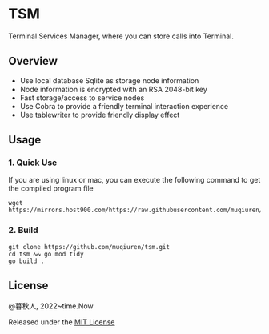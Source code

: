# TSM

Terminal Services Manager, where you can store calls into Terminal.

## Overview

- Use local database Sqlite as storage node information
- Node information is encrypted with an RSA 2048-bit key
- Fast storage/access to service nodes
- Use Cobra to provide a friendly terminal interaction experience
- Use tablewriter to provide friendly display effect

## Usage

### 1. Quick Use

If you are using linux or mac, you can execute the following command to get the compiled program file

```shell
wget https://mirrors.host900.com/https://raw.githubusercontent.com/muqiuren/tsm/releases/download/v1.0.0
```

### 2. Build

```shell
git clone https://github.com/muqiuren/tsm.git
cd tsm && go mod tidy
go build .
```

## License

@暮秋人, 2022~time.Now

Released under the [MIT License](https://github.com/muqiuren/tsm/blob/master/License)